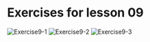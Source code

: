 # Exercises for lesson 09

![Exercise9-1](https://i.imgur.com/VVDJVqd.png)
![Exercise9-2](https://i.imgur.com/LSsxfXz.png)
![Exercise9-3](https://i.imgur.com/0awvo5R.png)